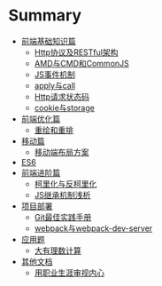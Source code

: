 # Summary

* [前端基础知识篇]()
    * [Http协议及RESTful架构](docs/basis/前端基础知识篇——Http协议及RESTful架构.md)
    * [AMD与CMD和CommonJS](docs/basis/前端基础知识篇——AMD与CMD和CommonJS.md)
    * [JS事件机制](docs/basis/前端基础知识篇——JS事件机制.md)
    * [apply与call](docs/basis/前端基础知识篇——apply与call.md)
    * [Http请求状态码](docs/basis/前端基础知识篇——Http请求状态码.md)
    * [cookie与storage](docs/basis/前端基础知识篇——cookie与storage.md)
* [前端优化篇]()
    * [重绘和重排](docs/optimize/前端优化篇——重绘和重排.md)
* [移动篇]()
    * [移动端布局方案](docs/mobile/移动端布局方案.md)
* [ES6]()
* [前端进阶篇]()
    * [柯里化与反柯里化](docs/advance/柯里化与反柯里化.md)
    * [JS继承机制浅析](docs/advance/JS继承机制浅析.md)
* [项目部署]()
    * [Git最佳实践手册](docs/project/Git最佳实践手册.md)
    * [webpack与webpack-dev-server](docs/project/webpack及webpack-dev-server的部署和使用.md)
* [应用题](docs/problem/README.md)
    * [大有理数计算](docs/problem/应用题——大有理数计算.md)
* [其他文档]()
    * [用职业生涯审视内心](docs/other/用职业生涯审视内心.md)